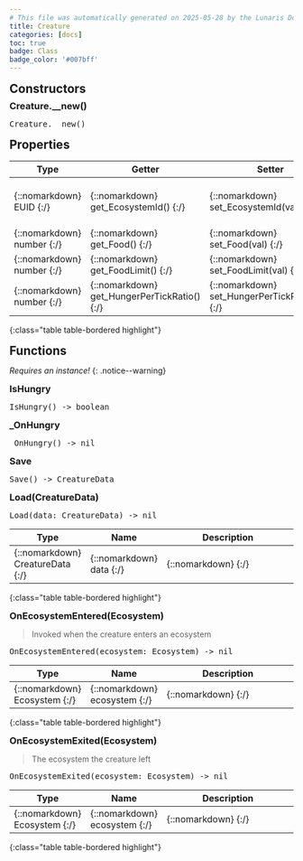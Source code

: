 ```yaml
---
# This file was automatically generated on 2025-05-28 by the Lunaris Documentation Generator
title: Creature
categories: [docs]
toc: true
badge: Class
badge_color: '#007bff'
---
```

<style>
h2 {
    margin-top: 1rem;
    margin-bottom: 0.5rem;
    padding: 0;
}

h3 {
    margin-top: 0.25rem;
    margin-bottom: 0.25rem;
}

.notice--warning {
    margin-top: 0.25rem !important;
    margin-bottom: 1rem !important;
}
table {width: 100%; }
td {width: 1px; }
td:last-child {width: 100%; }
#main {max-width: 1500px !important;}
</style>
            


## Constructors
### Creature.__new()
<div class ="highlighter-rouge">
<div class ="highlight">
<pre class ="highlight">
<span class='nf'>Creature.__new</span>()
</pre>
</div>
</div>

## Properties

| Type | Getter | Setter | Static | Default | Description |
| --- | --- | --- | --- | --- | --- |
| {::nomarkdown} <span class='kt'>EUID</span> {:/} | {::nomarkdown} <span class='nf'>get_EcosystemId</span>() {:/} | {::nomarkdown} <span class='nf'>set_EcosystemId</span>(<span class='o'>val</span>) {:/} | {::nomarkdown}   {:/} | {::nomarkdown}  {:/} | {::nomarkdown} <span class='c'>The Ecosystem ID this creature lives in</span> {:/} |
| {::nomarkdown} <span class='kt'>number</span> {:/} | {::nomarkdown} <span class='nf'>get_Food</span>() {:/} | {::nomarkdown} <span class='nf'>set_Food</span>(<span class='o'>val</span>) {:/} | {::nomarkdown}   {:/} | {::nomarkdown}  {:/} | {::nomarkdown} <span class='c'></span> {:/} |
| {::nomarkdown} <span class='kt'>number</span> {:/} | {::nomarkdown} <span class='nf'>get_FoodLimit</span>() {:/} | {::nomarkdown} <span class='nf'>set_FoodLimit</span>(<span class='o'>val</span>) {:/} | {::nomarkdown}   {:/} | {::nomarkdown}  {:/} | {::nomarkdown} <span class='c'></span> {:/} |
| {::nomarkdown} <span class='kt'>number</span> {:/} | {::nomarkdown} <span class='nf'>get_HungerPerTickRatio</span>() {:/} | {::nomarkdown} <span class='nf'>set_HungerPerTickRatio</span>(<span class='o'>val</span>) {:/} | {::nomarkdown}   {:/} | {::nomarkdown}  {:/} | {::nomarkdown} <span class='c'></span> {:/} |
{:class="table table-bordered highlight"}

## Functions
*Requires an instance!*
{: .notice--warning}

### IsHungry
<div class ="highlighter-rouge">
<div class ="highlight">
<pre class ="highlight">
<span class='nf'>IsHungry</span>() -> <span class='kt'>boolean</span>
</pre>
</div>
</div>

### _OnHungry
<div class ="highlighter-rouge">
<div class ="highlight">
<pre class ="highlight">
<span class='nf'>_OnHungry</span>() -> <span class='kt'>nil</span>
</pre>
</div>
</div>

### Save
<div class ="highlighter-rouge">
<div class ="highlight">
<pre class ="highlight">
<span class='nf'>Save</span>() -> <span class='kt'>CreatureData</span>
</pre>
</div>
</div>

### Load(CreatureData)
<div class ="highlighter-rouge">
<div class ="highlight">
<pre class ="highlight">
<span class='nf'>Load</span>(<span class='o'>data</span>: <span class='kt'>CreatureData</span>) -> <span class='kt'>nil</span>
</pre>
</div>
</div>

| Type | Name | Description
| --- | --- | --- |
| {::nomarkdown} <span class='kt'>CreatureData</span> {:/} | {::nomarkdown} <span class='o'>data</span> {:/} | {::nomarkdown} <span class='c'></span> {:/} |
{:class="table table-bordered highlight"}

### OnEcosystemEntered(Ecosystem)
> Invoked when the creature enters an ecosystem
<div class ="highlighter-rouge">
<div class ="highlight">
<pre class ="highlight">
<span class='nf'>OnEcosystemEntered</span>(<span class='o'>ecosystem</span>: <span class='kt'>Ecosystem</span>) -> <span class='kt'>nil</span>
</pre>
</div>
</div>

| Type | Name | Description
| --- | --- | --- |
| {::nomarkdown} <span class='kt'>Ecosystem</span> {:/} | {::nomarkdown} <span class='o'>ecosystem</span> {:/} | {::nomarkdown} <span class='c'></span> {:/} |
{:class="table table-bordered highlight"}

### OnEcosystemExited(Ecosystem)
> The ecosystem the creature left
<div class ="highlighter-rouge">
<div class ="highlight">
<pre class ="highlight">
<span class='nf'>OnEcosystemExited</span>(<span class='o'>ecosystem</span>: <span class='kt'>Ecosystem</span>) -> <span class='kt'>nil</span>
</pre>
</div>
</div>

| Type | Name | Description
| --- | --- | --- |
| {::nomarkdown} <span class='kt'>Ecosystem</span> {:/} | {::nomarkdown} <span class='o'>ecosystem</span> {:/} | {::nomarkdown} <span class='c'></span> {:/} |
{:class="table table-bordered highlight"}

